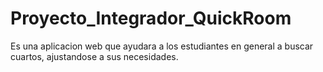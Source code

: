 # Proyecto_Integrador_QuickRoom
Es una aplicacion web que ayudara a los estudiantes en general a buscar cuartos, ajustandose a sus necesidades.
